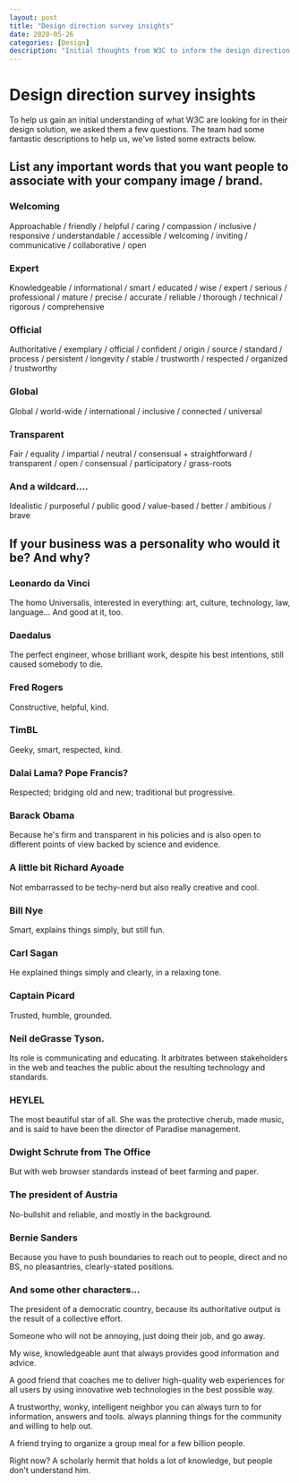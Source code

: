 ```yaml
---
layout: post
title: "Design direction survey insights"
date: 2020-05-26
categories: [Design]
description: "Initial thoughts from W3C to inform the design direction."
---
```

# Design direction survey insights

To help us gain an initial understanding of what W3C are looking for in their design solution, we asked them a few questions. The team had some fantastic descriptions to help us, we’ve listed some extracts below.

## List any important words that you want people to associate with your company image / brand.

### Welcoming

Approachable / friendly / helpful  / caring / compassion / inclusive / responsive / understandable / accessible / welcoming / inviting / communicative / collaborative / open

### Expert

Knowledgeable / informational / smart / educated / wise / expert / serious / professional / mature / precise / accurate / reliable / thorough / technical / rigorous / comprehensive

### Official

Authoritative / exemplary / official / confident / origin / source / standard / process / persistent / longevity / stable / trustworth / respected / organized / trustworthy

### Global

Global / world-wide / international / inclusive / connected / universal

### Transparent

Fair / equality / impartial / neutral / consensual + straightforward / transparent / open / consensual / participatory / grass-roots

### And a wildcard….

Idealistic / purposeful / public good / value-based / better / ambitious / brave

## If your business was a personality who would it be? And why?

### Leonardo da Vinci

The homo Universalis, interested in everything: art, culture, technology, law, language... And good at it, too.

### Daedalus

The perfect engineer, whose brilliant work, despite his best intentions, still caused somebody to die.

### Fred Rogers

Constructive, helpful, kind.

### TimBL

Geeky, smart, respected, kind.

### Dalai Lama? Pope Francis?

Respected; bridging old and new; traditional but progressive.

### Barack Obama 

Because he's firm and transparent in his policies and is also open to different points of view backed by science and evidence.

### A little bit Richard Ayoade

Not embarrassed to be techy-nerd but also really creative and cool. 

### Bill Nye 

Smart, explains things simply, but still fun.

### Carl Sagan

He explained things simply and clearly, in a relaxing tone. 

### Captain Picard

Trusted, humble, grounded.

### Neil deGrasse Tyson. 

Its role is communicating and educating. It arbitrates between stakeholders in the web and teaches the public about the resulting technology and standards.

### HEYLEL

The most beautiful star of all. She was the protective cherub, made music, and is said to have been the director of Paradise management.

### Dwight Schrute from The Office

But with web browser standards instead of beet farming and paper. 

### The president of Austria

No-bullshit and reliable, and mostly in the background. 

### Bernie Sanders

Because you have to push boundaries to reach out to people, direct and no BS, no pleasantries, clearly-stated positions.

### And some other characters...

The president of a democratic country, because its authoritative output is the result of a collective effort. 

Someone who will not be annoying, just doing their job, and go away. 

My wise, knowledgeable aunt that always provides good information and advice. 

A good friend that coaches me to deliver high-quality web experiences for all users by using innovative web technologies in the best possible way. 

A trustworthy, wonky, intelligent neighbor you can always turn to for information, answers and tools. always planning things for the community and willing to help out. 

A friend trying to organize a group meal for a few billion people. 

Right now? A scholarly hermit that holds a lot of knowledge, but people don't understand him.
